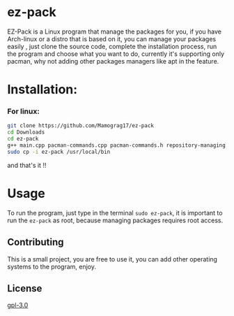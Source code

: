 # ez-pack

EZ-Pack is a Linux program that manage the packages for you, if you have Arch-linux or a distro that is based on it, you can manage your packages easily , just clone the source code, complete the installation process, run the program and choose what you want to do, currently it's supporting only pacman, why not adding other packages managers like apt in the feature.
# Installation:
### For linux:
```bash
git clone https://github.com/Mamograg17/ez-pack
cd Downloads
cd ez-pack
g++ main.cpp pacman-commands.cpp pacman-commands.h repository-managing.cpp repository-managing.h -o ez-pack
sudo cp -i ez-pack /usr/local/bin
```
and that's it !!
# Usage
To run the program, just type in the terminal ``sudo ez-pack``, it is important to run the `ez-pack` as root, because managing packages requires root access.
## Contributing
This is a small project, you are free to use it, you can add other operating systems to the program, enjoy.
## License
[gpl-3.0](https://www.gnu.org/licenses/gpl-3.0.en.html)
